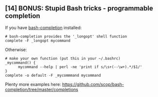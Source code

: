 ## [14] BONUS: Stupid Bash tricks - programmable completion

If you have [bash-completion][5] installed:

    # bash-completion provides the '_longopt' shell function
    complete -F _longopt mycommand

Otherwise:

    # make your own function (put this in your ~/.bashrc)
    _mycommand() {
          mycommand --help | perl -ne 'print if s/\s+(--\w+).*/$1/'
    }
    complete -o default -F _mycommmand mycommand

Plenty more examples here:
<https://github.com/scop/bash-completion/tree/master/completions>


[5]: https://github.com/scop/bash-completion
